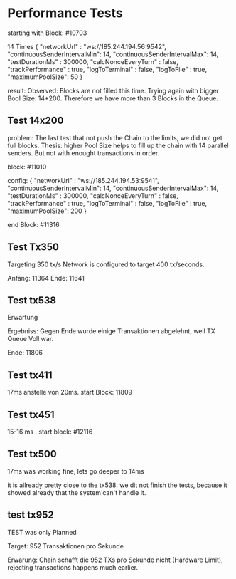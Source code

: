 




# Performance Tests


starting with Block: #10703


14 Times
{
  "networkUrl" : "ws://185.244.194.56:9542",
  "continuousSenderIntervalMin": 14,
  "continuousSenderIntervalMax": 14,
  "testDurationMs" :  300000,
  "calcNonceEveryTurn" : false,
  "trackPerformance" : true,
  "logToTerminal" : false,
  "logToFile" : true,
  "maximumPoolSize": 50
}


result: 
Observed: Blocks are not filled this time. Trying again with bigger Bool Size: 14*200. Therefore we have more than 3 Blocks in the Queue.


## Test 14x200

problem: The last test that not push the Chain to the limits, we did not get full blocks.
Thesis: higher Pool Size helps to fill up the chain with 14 parallel senders.
But not with enought transactions in order.

block: #11010


config: 
{
  "networkUrl" : "ws://185.244.194.53:9541",
  "continuousSenderIntervalMin": 14,
  "continuousSenderIntervalMax": 14,
  "testDurationMs" :  300000,
  "calcNonceEveryTurn" : false,
  "trackPerformance" : true,
  "logToTerminal" : false,
  "logToFile" : true,
  "maximumPoolSize": 200
}

end Block: #11316


## Test Tx350

Targeting 350 tx/s
Network is configured to target 400 tx/seconds.


Anfang: 11364
Ende: 11641


## Test tx538

Erwartung

Ergebniss: 
Gegen Ende wurde einige Transaktionen abgelehnt, weil TX Queue Voll war.

Ende: 11806


## Test tx411

17ms anstelle von 20ms.
start Block: 11809


## Test tx451

15-16 ms .
start block: #12116

## Test tx500

17ms was working fine, lets go deeper to 14ms

it is allready pretty close to the tx538.
we dit not finish the tests, because it showed already that the system can't handle it.




## test tx952

TEST was only Planned

Target: 952 Transaktionen pro Sekunde

Erwarung: 
Chain schafft die 952 TXs pro Sekunde nicht (Hardware Limit),
rejecting transactions happens much earlier.


